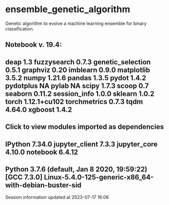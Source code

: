 # ensemble_genetic_algorithm
Genetic algorithm to evolve a machine learning ensemble for binary classification. 

Notebook v. 19.4:
-----
deap                1.3
fuzzysearch         0.7.3
genetic_selection   0.5.1
graphviz            0.20
imblearn            0.9.0
matplotlib          3.5.2
numpy               1.21.6
pandas              1.3.5
pydot               1.4.2
pydotplus           NA
pylab               NA
scipy               1.7.3
scoop               0.7
seaborn             0.11.2
session_info        1.0.0
sklearn             1.0.2
torch               1.12.1+cu102
torchmetrics        0.7.3
tqdm                4.64.0
xgboost             1.4.2
-----
Click to view modules imported as dependencies
-----
IPython             7.34.0
jupyter_client      7.3.3
jupyter_core        4.10.0
notebook            6.4.12
-----
Python 3.7.6 (default, Jan  8 2020, 19:59:22) [GCC 7.3.0]
Linux-5.4.0-125-generic-x86_64-with-debian-buster-sid
-----
Session information updated at 2023-07-17 16:06

